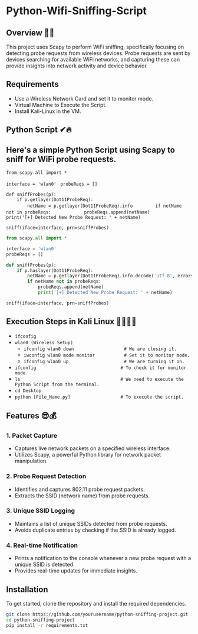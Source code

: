 # Python-Wifi-Sniffing-Script

## Overview 👀🎯
This project uses Scapy to perform WiFi sniffing, specifically focusing on detecting probe requests from wireless devices. Probe requests are sent by devices searching for available WiFi networks, and capturing these can provide insights into network activity and device behavior.

## Requirements
- Use a Wireless Network Card and set it to monitor mode.
- Virtual Machine to Execute the Script.
- Install Kali-Linux in the VM.

## Python Script  ✔🔥
## Here's a simple Python Script using Scapy to sniff for WiFi probe requests.
 
`from scapy.all import * `

`interface = 'wlan0' `
`probeReqs = []   `

`def sniffProbes(p):`  
`    if p.getlayer(Dot11ProbeReq):`   
`        netName = p.getlayer(Dot11ProbeReq).info`
`        if netName not in probeReqs:`
`            probeReqs.append(netName)`
`            print('[+] Detected New Probe Request: ' + netName)`

`sniff(iface=interface, prn=sniffProbes)`

```python
from scapy.all import *

interface = 'wlan0'
probeReqs = []

def sniffProbes(p):
    if p.haslayer(Dot11ProbeReq):
        netName = p.getlayer(Dot11ProbeReq).info.decode('utf-8', errors='ignore')
        if netName not in probeReqs:
            probeReqs.append(netName)
            print('[+] Detected New Probe Request: ' + netName)

sniff(iface=interface, prn=sniffProbes)
```

## Execution Steps in Kali Linux 👩‍💻👨‍💻


- `ifconfig`
- `wlan0 (Wireless Setup)`
  - `ifconfig wlan0 down                   # We are closing it.`
  - `iwconfig wlan0 mode monitor           # Set it to monitor mode.`
  - `ifconfig wlan0 up                     # We are turning it on.`
- `ifconfig                                # To check it for monitor mode.`
- `ls                                      # We need to execute the Python Script from the terminal.  `
- `cd Desktop`
- `python [File_Name.py]                   # To execute the script.`


## Features 😎💰

### 1. **Packet Capture**
- Captures live network packets on a specified wireless interface.
- Utilizes Scapy, a powerful Python library for network packet manipulation.

### 2. **Probe Request Detection**
- Identifies and captures 802.11 probe request packets.
- Extracts the SSID (network name) from probe requests.

### 3. **Unique SSID Logging**
- Maintains a list of unique SSIDs detected from probe requests.
- Avoids duplicate entries by checking if the SSID is already logged.

### 4. **Real-time Notification**
- Prints a notification to the console whenever a new probe request with a unique SSID is detected.
- Provides real-time updates for immediate insights.


## Installation
To get started, clone the repository and install the required dependencies.

```bash
git clone https://github.com/yourusername/python-sniffing-project.git
cd python-sniffing-project
pip install -r requirements.txt

